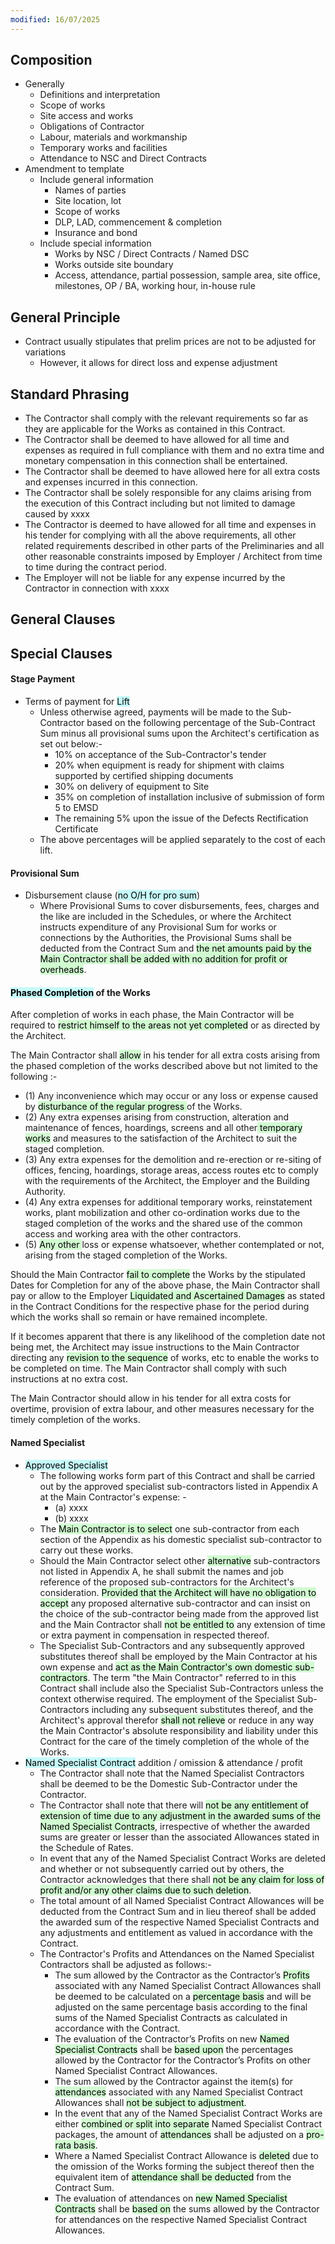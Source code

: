 ```yaml
---
modified: 16/07/2025
---
```

## Composition

- Generally
	- Definitions and interpretation
	- Scope of works
	- Site access and works
	- Obligations of Contractor
	- Labour, materials and workmanship
	- Temporary works and facilities
	- Attendance to NSC and Direct Contracts
- Amendment to template
	- Include general information
		- Names of parties
		- Site location, lot
		- Scope of works
		- DLP, LAD, commencement & completion
		- Insurance and bond
	- Include special information
		- Works by NSC / Direct Contracts / Named DSC
		- Works outside site boundary
		- Access, attendance, partial possession, sample area, site office, milestones, OP / BA, working hour, in-house rule

## General Principle

- Contract usually stipulates that prelim prices are not to be adjusted for variations
	- However, it allows for direct loss and expense adjustment 

## Standard Phrasing

- The Contractor shall comply with the relevant requirements so far as they are applicable for the Works as contained in this Contract.
- The Contractor shall be deemed to have allowed for all time and expenses as required in full compliance with them and no extra time and monetary compensation in this connection shall be entertained.
- The Contractor shall be deemed to have allowed here for all extra costs and expenses incurred in this connection.
- The Contractor shall be solely responsible for any claims arising from the execution of this Contract including but not limited to damage caused by xxxx
- The Contractor is deemed to have allowed for all time and expenses in his tender for complying with all the above requirements, all other related requirements described in other parts of the Preliminaries and all other reasonable constraints imposed by Employer / Architect from time to time during the contract period.
- The Employer will not be liable for any expense incurred by the Contractor in connection with xxxx



## General Clauses



## Special Clauses

#### Stage Payment

- Terms of payment for <mark style="background: #ABF7F7A6;">Lift</mark>
	- Unless otherwise agreed, payments will be made to the Sub-Contractor based on the following percentage of the Sub-Contract Sum minus all provisional sums upon the Architect's certification as set out below:-
		- 10% on acceptance of the Sub-Contractor's tender
		- 20% when equipment is ready for shipment with claims supported by certified shipping documents
		- 30% on delivery of equipment to Site
		- 35% on completion of installation inclusive of submission of form 5 to EMSD
		- The remaining 5% upon the issue of the Defects Rectification Certificate
	- The above percentages will be applied separately to the cost of each lift.

#### Provisional Sum

- Disbursement clause (<mark style="background: #ABF7F7A6;">no O/H for pro sum</mark>) 
	- Where Provisional Sums to cover disbursements, fees, charges and the like are included in the Schedules, or where the Architect instructs expenditure of any Provisional Sum for works or connections by the Authorities, the Provisional Sums shall be deducted from the Contract Sum and <mark style="background: #BBFABBA6;">the net amounts paid by the Main Contractor shall be added with no addition for profit or overheads</mark>.

#### <mark style="background: #ABF7F7A6;">Phased Completion</mark> of the Works

After completion of works in each phase, the Main Contractor will be required to <mark style="background: #BBFABBA6;">restrict himself to the areas not yet completed</mark> or as directed by the Architect.

The Main Contractor shall <mark style="background: #BBFABBA6;">allow</mark> in his tender for all extra costs arising from the phased completion of the works described above but not limited to the following :-

- (1) Any inconvenience which may occur or any loss or expense caused by <mark style="background: #BBFABBA6;">disturbance of the regular progress </mark>of the Works.
- (2) Any extra expenses arising from construction, alteration and maintenance of fences, hoardings, screens and all other<mark style="background: #BBFABBA6;"> temporary works</mark> and measures to the satisfaction of the Architect to suit the staged completion.
- (3) Any extra expenses for the demolition and re-erection or re-siting of offices, fencing, hoardings, storage areas, access routes etc to comply with the requirements of the Architect, the Employer and the Building Authority.
- (4) Any extra expenses for additional temporary works, reinstatement works, plant mobilization and other co-ordination works due to the staged completion of the works and the shared use of the common access and working area with the other contractors.
- (5) <mark style="background: #BBFABBA6;">Any other </mark>loss or expense whatsoever, whether contemplated or not, arising from the staged completion of the Works.

Should the Main Contractor <mark style="background: #BBFABBA6;">fail to complete</mark> the Works by the stipulated Dates for Completion for any of the above phase, the Main Contractor shall pay or allow to the Employer <mark style="background: #BBFABBA6;">Liquidated and Ascertained Damages</mark> as stated in the Contract Conditions for the respective phase for the period during which the works shall so remain or have remained incomplete.

If it becomes apparent that there is any likelihood of the completion date not being met, the Architect may issue instructions to the Main Contractor directing any <mark style="background: #BBFABBA6;">revision to the sequence</mark> of works, etc to enable the works to be completed on time. The Main Contractor shall comply with such instructions at no extra cost.

The Main Contractor should allow in his tender for all extra costs for overtime, provision of extra labour, and other measures necessary for the timely completion of the works.

#### Named Specialist

- <mark style="background: #ABF7F7A6;">Approved Specialist</mark>
	- The following works form part of this Contract and shall be carried out by the approved specialist sub-contractors listed in Appendix A at the Main Contractor's expense: -
		- (a) xxxx
		- (b) xxxx
	- The <mark style="background: #BBFABBA6;">Main Contractor is to select</mark> one sub-contractor from each section of the Appendix as his domestic specialist sub-contractor to carry out these works. 
	- Should the Main Contractor select other <mark style="background: #BBFABBA6;">alternative</mark> sub-contractors not listed in Appendix A, he shall submit the names and job reference of the proposed sub-contractors for the Architect's consideration. <mark style="background: #BBFABBA6;">Provided that the Architect will have no obligation to accept</mark> any proposed alternative sub-contractor and can insist on the choice of the sub-contractor being made from the approved list and the Main Contractor shall <mark style="background: #BBFABBA6;">not be entitled to</mark> any extension of time or extra payment in compensation in respected thereof.
	- The Specialist Sub-Contractors and any subsequently approved substitutes thereof shall be employed by the Main Contractor at his own expense and <mark style="background: #BBFABBA6;">act as the Main Contractor's own domestic sub-contractors</mark>. The term "the Main Contractor" referred to in this Contract shall include also the Specialist Sub-Contractors unless the context otherwise required. The employment of the Specialist Sub-Contractors including any subsequent substitutes thereof, and the Architect's approval therefor <mark style="background: #BBFABBA6;">shall not relieve</mark> or reduce in any way the Main Contractor's absolute responsibility and liability under this Contract for the care of the timely completion of the whole of the Works.
- <mark style="background: #ABF7F7A6;">Named Specialist Contract</mark> addition / omission & attendance / profit 
	- The Contractor shall note that the Named Specialist Contractors shall be deemed to be the Domestic Sub-Contractor under the Contractor.
	- The Contractor shall note that there will <mark style="background: #BBFABBA6;">not be any entitlement of extension of time due to any adjustment in the awarded sums of the Named Specialist Contracts</mark>, irrespective of whether the awarded sums are greater or lesser than the associated Allowances stated in the Schedule of Rates.
	- In event that any of the Named Specialist Contract Works are deleted and whether or not subsequently carried out by others, the Contractor acknowledges that there shall <mark style="background: #BBFABBA6;">not be any claim for loss of profit and/or any other claims due to such deletion</mark>.
	- The total amount of all Named Specialist Contract Allowances will be deducted from the Contract Sum and in lieu thereof shall be added the awarded sum of the respective Named Specialist Contracts and any adjustments and entitlement as valued in accordance with the Contract.
	- The Contractor's Profits and Attendances on the Named Specialist Contractors shall be adjusted as follows:-
		- The sum allowed by the Contractor as the Contractor’s <mark style="background: #BBFABBA6;">Profits</mark> associated with any Named Specialist Contract Allowances shall be deemed to be calculated on a <mark style="background: #BBFABBA6;">percentage basis</mark> and will be adjusted on the same percentage basis according to the final sums of the Named Specialist Contracts as calculated in accordance with the Contract.
		- The evaluation of the Contractor’s Profits on new <mark style="background: #BBFABBA6;">Named Specialist Contracts</mark> shall be <mark style="background: #BBFABBA6;">based upon</mark> the percentages allowed by the Contractor for the Contractor’s Profits on other Named Specialist Contract Allowances.
		- The sum allowed by the Contractor against the item(s) for <mark style="background: #BBFABBA6;">attendances</mark> associated with any Named Specialist Contract Allowances shall <mark style="background: #BBFABBA6;">not be subject to adjustment</mark>.
		- In the event that any of the Named Specialist Contract Works are either <mark style="background: #BBFABBA6;">combined or split into separate</mark> Named Specialist Contract packages, the amount of <mark style="background: #BBFABBA6;">attendances</mark> shall be adjusted on a <mark style="background: #BBFABBA6;">pro-rata basis</mark>.
		- Where a Named Specialist Contract Allowance is <mark style="background: #BBFABBA6;">deleted</mark> due to the omission of the Works forming the subject thereof then the equivalent item of <mark style="background: #BBFABBA6;">attendance shall be deducted</mark> from the Contract Sum.
		- The evaluation of attendances on <mark style="background: #BBFABBA6;">new Named Specialist Contracts</mark> shall be <mark style="background: #BBFABBA6;">based on</mark> the sums allowed by the Contractor for attendances on the respective Named Specialist Contract Allowances.

